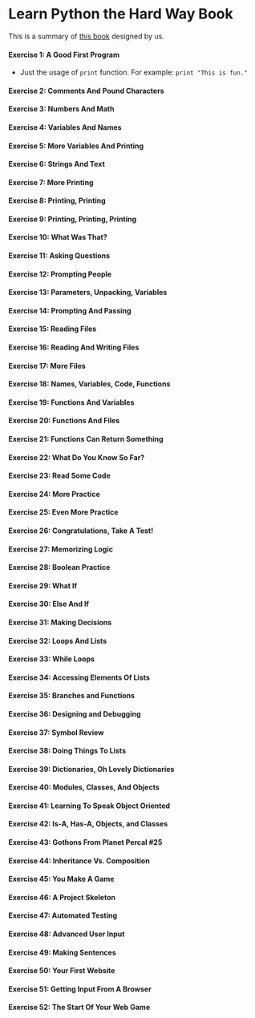 # Learn Python the Hard Way Book 
This is a summary of [this book](https://learnpythonthehardway.org/book/) designed by us.

#### Exercise 1: A Good First Program
* Just the usage of `print` function. For example: `print "This is fun."`

#### Exercise 2: Comments And Pound Characters
#### Exercise 3: Numbers And Math
#### Exercise 4: Variables And Names
#### Exercise 5: More Variables And Printing
#### Exercise 6: Strings And Text
#### Exercise 7: More Printing
#### Exercise 8: Printing, Printing
#### Exercise 9: Printing, Printing, Printing
#### Exercise 10: What Was That?
#### Exercise 11: Asking Questions
#### Exercise 12: Prompting People
#### Exercise 13: Parameters, Unpacking, Variables
#### Exercise 14: Prompting And Passing
#### Exercise 15: Reading Files
#### Exercise 16: Reading And Writing Files
#### Exercise 17: More Files
#### Exercise 18: Names, Variables, Code, Functions
#### Exercise 19: Functions And Variables
#### Exercise 20: Functions And Files
#### Exercise 21: Functions Can Return Something
#### Exercise 22: What Do You Know So Far?
#### Exercise 23: Read Some Code
#### Exercise 24: More Practice
#### Exercise 25: Even More Practice
#### Exercise 26: Congratulations, Take A Test!
#### Exercise 27: Memorizing Logic
#### Exercise 28: Boolean Practice
#### Exercise 29: What If
#### Exercise 30: Else And If
#### Exercise 31: Making Decisions
#### Exercise 32: Loops And Lists
#### Exercise 33: While Loops
#### Exercise 34: Accessing Elements Of Lists
#### Exercise 35: Branches and Functions
#### Exercise 36: Designing and Debugging
#### Exercise 37: Symbol Review
#### Exercise 38: Doing Things To Lists
#### Exercise 39: Dictionaries, Oh Lovely Dictionaries
#### Exercise 40: Modules, Classes, And Objects
#### Exercise 41: Learning To Speak Object Oriented
#### Exercise 42: Is-A, Has-A, Objects, and Classes
#### Exercise 43: Gothons From Planet Percal #25
#### Exercise 44: Inheritance Vs. Composition
#### Exercise 45: You Make A Game
#### Exercise 46: A Project Skeleton
#### Exercise 47: Automated Testing
#### Exercise 48: Advanced User Input
#### Exercise 49: Making Sentences
#### Exercise 50: Your First Website
#### Exercise 51: Getting Input From A Browser
#### Exercise 52: The Start Of Your Web Game
